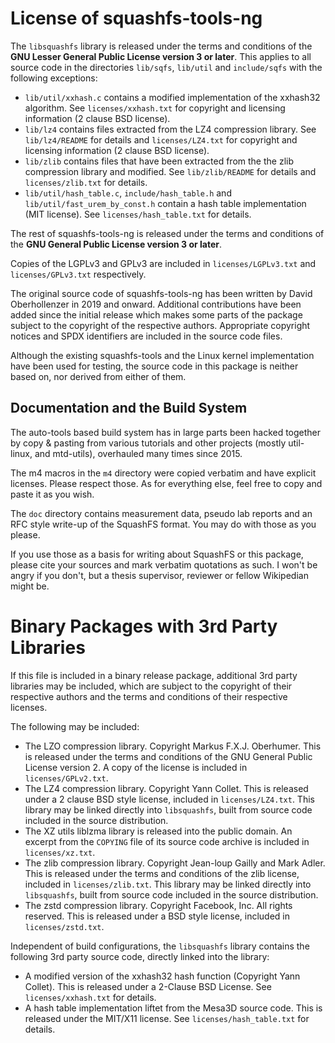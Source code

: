 # License of squashfs-tools-ng

The `libsquashfs` library is released under the terms and conditions of the
**GNU Lesser General Public License version 3 or later**. This applies to
all source code in the directories `lib/sqfs`, `lib/util` and `include/sqfs`
with the following exceptions:

 - `lib/util/xxhash.c` contains a modified implementation of the xxhash32
   algorithm. See `licenses/xxhash.txt` for copyright and licensing
   information (2 clause BSD license).
 - `lib/lz4` contains files extracted from the LZ4 compression library.
   See `lib/lz4/README` for details and `licenses/LZ4.txt` for copyright and
   licensing information (2 clause BSD license).
 - `lib/zlib` contains files that have been extracted from the the zlib
   compression library and modified. See `lib/zlib/README` for details
   and `licenses/zlib.txt` for details.
 - `lib/util/hash_table.c`, `include/hash_table.h` and
   `lib/util/fast_urem_by_const.h` contain a hash table implementation (MIT
   license). See `licenses/hash_table.txt` for details.

The rest of squashfs-tools-ng is released under the terms and conditions of
the **GNU General Public License version 3 or later**.

Copies of the LGPLv3 and GPLv3 are included in `licenses/LGPLv3.txt` and
`licenses/GPLv3.txt` respectively.

The original source code of squashfs-tools-ng has been written by David
Oberhollenzer in 2019 and onward. Additional contributions have been added
since the initial release which makes some parts of the package subject to the
copyright of the respective authors. Appropriate copyright notices and SPDX
identifiers are included in the source code files.

Although the existing squashfs-tools and the Linux kernel implementation have
been used for testing, the source code in this package is neither based on,
nor derived from either of them.

## Documentation and the Build System

The auto-tools based build system has in large parts been hacked together by
copy & pasting from various tutorials and other projects (mostly util-linux,
and mtd-utils), overhauled many times since 2015.

The m4 macros in the `m4` directory were copied verbatim and have explicit
licenses. Please respect those. As for everything else, feel free to copy and
paste it as you wish.

The `doc` directory contains measurement data, pseudo lab reports and an RFC
style write-up of the SquashFS format. You may do with those as you please.

If you use those as a basis for writing about SquashFS or this package, please
cite your sources and mark verbatim quotations as such. I won't be angry if you
don't, but a thesis supervisor, reviewer or fellow Wikipedian might be.

# Binary Packages with 3rd Party Libraries

If this file is included in a binary release package, additional 3rd party
libraries may be included, which are subject to the copyright of their
respective authors and the terms and conditions of their respective licenses.

The following may be included:

 - The LZO compression library. Copyright Markus F.X.J. Oberhumer. This is
   released under the terms and conditions of the GNU General Public License
   version 2. A copy of the license is included in `licenses/GPLv2.txt`.
 - The LZ4 compression library. Copyright Yann Collet. This is released under a
   2 clause BSD style license, included in `licenses/LZ4.txt`. This library may
   be linked directly into `libsquashfs`, built from source code included in
   the source distribution.
 - The XZ utils liblzma library is released into the public domain. An excerpt
   from the `COPYING` file of its source code archive is included
   in `licenses/xz.txt`.
 - The zlib compression library. Copyright Jean-loup Gailly and Mark Adler.
   This is released under the terms and conditions of the zlib license,
   included in `licenses/zlib.txt`. This library may be linked directly
   into `libsquashfs`, built from source code included in the source
   distribution.
 - The zstd compression library. Copyright Facebook, Inc. All rights reserved.
   This is released under a BSD style license, included in `licenses/zstd.txt`.


Independent of build configurations, the `libsquashfs` library contains
the following 3rd party source code, directly linked into the library:

 - A modified version of the xxhash32 hash function (Copyright Yann Collet).
   This is released under a 2-Clause BSD License. See `licenses/xxhash.txt`
   for details.
 - A hash table implementation liftet from the Mesa3D source code. This is
   released under the MIT/X11 license. See `licenses/hash_table.txt` for
   details.
